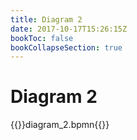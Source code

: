 ```yaml
---
title: Diagram 2
date: 2017-10-17T15:26:15Z
bookToc: false
bookCollapseSection: true
---
```


# Diagram 2

{{<bpmnviewer>}}diagram_2.bpmn{{</bpmnviewer>}}